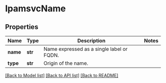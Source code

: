 # IpamsvcName

## Properties
Name | Type | Description | Notes
------------ | ------------- | ------------- | -------------
**name** | **str** | Name expressed as a single label or FQDN. | 
**type** | **str** | Origin of the name. | 

[[Back to Model list]](../README.md#documentation-for-models) [[Back to API list]](../README.md#documentation-for-api-endpoints) [[Back to README]](../README.md)


